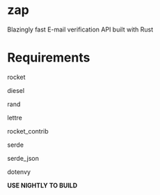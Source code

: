 # zap
Blazingly fast E-mail verification API built with Rust

# Requirements 

rocket

diesel 

rand 

lettre 

rocket_contrib

serde 

serde_json 

dotenvy 

**USE NIGHTLY TO BUILD**

